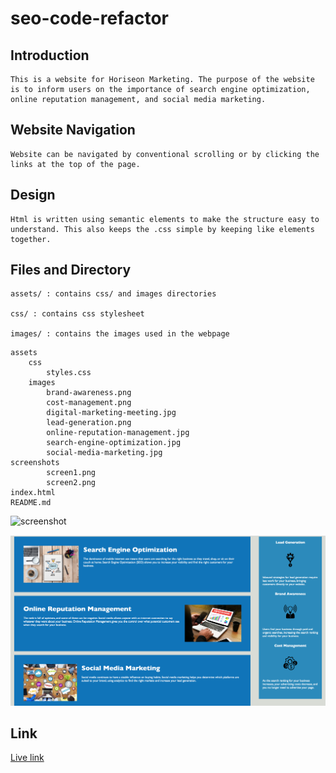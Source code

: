 # seo-code-refactor

## Introduction
```
This is a website for Horiseon Marketing. The purpose of the website is to inform users on the importance of search engine optimization, online reputation management, and social media marketing. 
```

## Website Navigation
```
Website can be navigated by conventional scrolling or by clicking the links at the top of the page.
```

## Design
```
Html is written using semantic elements to make the structure easy to understand. This also keeps the .css simple by keeping like elements together.
```
## Files and Directory

```
assets/ : contains css/ and images directories

css/ : contains css stylesheet

images/ : contains the images used in the webpage
```

```
assets
    css
        styles.css
    images
        brand-awareness.png
        cost-management.png
        digital-marketing-meeting.jpg
        lead-generation.png
        online-reputation-management.jpg
        search-engine-optimization.jpg
        social-media-marketing.jpg
screenshots
        screen1.png
        screen2.png
index.html
README.md
```

<!-- <img src="screenshots/screen1.png" alt="screenshot 1"> -->

<!-- <img src="screenshots/screen2.png" alt="screenshot 2"> -->
 
![screenshot](screenshots/screen1.png?raw=true)

![screenshot](screenshots/screen2.png?raw=true)

## Link
[Live link](https://jesusefraingonzalez.github.io/seo-code-refactor/)